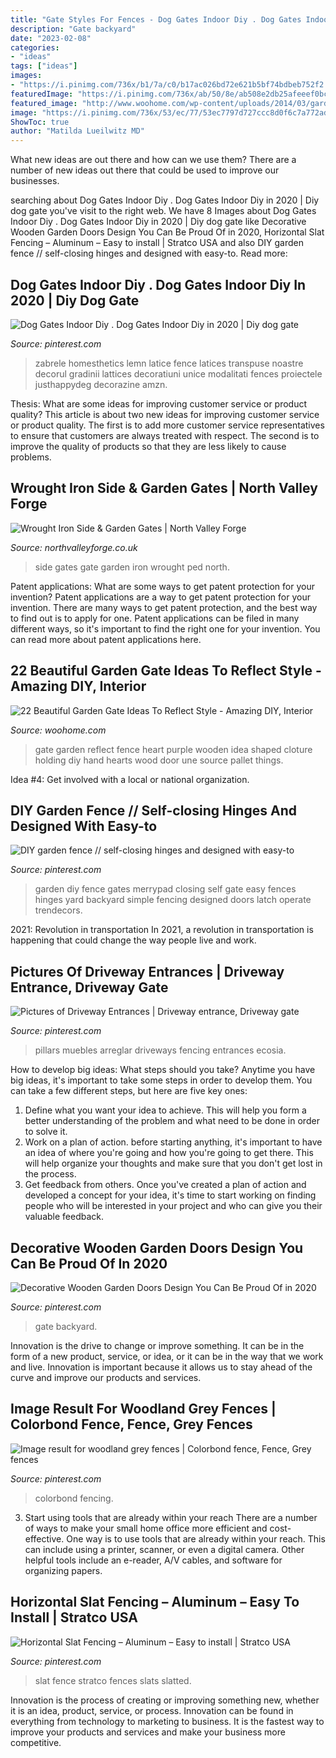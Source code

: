 ```yaml
---
title: "Gate Styles For Fences - Dog Gates Indoor Diy . Dog Gates Indoor Diy In 2020"
description: "Gate backyard"
date: "2023-02-08"
categories:
- "ideas"
tags: ["ideas"]
images:
- "https://i.pinimg.com/736x/b1/7a/c0/b17ac026bd72e621b5bf74bdbeb752f2.jpg"
featuredImage: "https://i.pinimg.com/736x/ab/50/8e/ab508e2db25afeeef0bc3896236af548.jpg"
featured_image: "http://www.woohome.com/wp-content/uploads/2014/03/garden-gate-20.jpg"
image: "https://i.pinimg.com/736x/53/ec/77/53ec7797d727ccc8d0f6c7a772adefad.jpg"
ShowToc: true
author: "Matilda Lueilwitz MD"
---
```



What new ideas are out there and how can we use them?
There are a number of new ideas out there that could be used to improve our businesses.

	

		
searching about Dog Gates Indoor Diy . Dog Gates Indoor Diy in 2020 | Diy dog gate you've visit to the right web. We have 8 Images about Dog Gates Indoor Diy . Dog Gates Indoor Diy in 2020 | Diy dog gate like Decorative Wooden Garden Doors Design You Can Be Proud Of in 2020, Horizontal Slat Fencing – Aluminum – Easy to install | Stratco USA and also DIY garden fence // self-closing hinges and designed with easy-to. Read more:
		
    
## Dog Gates Indoor Diy . Dog Gates Indoor Diy In 2020 | Diy Dog Gate

<img loading=lazy src="https://i.pinimg.com/736x/ab/50/8e/ab508e2db25afeeef0bc3896236af548.jpg" onerror="this.onerror=null;this.src='https://tse1.mm.bing.net/th?id=OIP.sJCxZwFZJJ80YyQf3MDAAwHaK1&amp;pid=15.1';" alt="Dog Gates Indoor Diy . Dog Gates Indoor Diy in 2020 | Diy dog gate">

_Source: pinterest.com_

>zabrele homesthetics lemn latice fence latices transpuse noastre decorul gradinii lattices decoratiuni unice modalitati fences proiectele justhappydeg decorazine amzn. 

	

Thesis: What are some ideas for improving customer service or product quality?
This article is about two new ideas for improving customer service or product quality. The first is to add more customer service representatives to ensure that customers are always treated with respect. The second is to improve the quality of products so that they are less likely to cause problems.

    
## Wrought Iron Side &amp; Garden Gates | North Valley Forge

<img loading=lazy src="http://www.northvalleyforge.co.uk/wp-content/uploads/2016/04/exported-0666.jpg" onerror="this.onerror=null;this.src='https://tse2.mm.bing.net/th?id=OIP.jGjeH0wmNqvvnF2-SSihfwHaLG&amp;pid=15.1';" alt="Wrought Iron Side &amp; Garden Gates | North Valley Forge">

_Source: northvalleyforge.co.uk_

>side gates gate garden iron wrought ped north. 

	

Patent applications: What are some ways to get patent protection for your invention?
Patent applications are a way to get patent protection for your invention. There are many ways to get patent protection, and the best way to find out is to apply for one. Patent applications can be filed in many different ways, so it's important to find the right one for your invention. You can read more about patent applications here.

    
## 22 Beautiful Garden Gate Ideas To Reflect Style - Amazing DIY, Interior

<img loading=lazy src="http://www.woohome.com/wp-content/uploads/2014/03/garden-gate-20.jpg" onerror="this.onerror=null;this.src='https://tse4.mm.bing.net/th?id=OIP.WbJj-2zvWaOQxS12KIGkEQHaJ4&amp;pid=15.1';" alt="22 Beautiful Garden Gate Ideas To Reflect Style - Amazing DIY, Interior">

_Source: woohome.com_

>gate garden reflect fence heart purple wooden idea shaped cloture holding diy hand hearts wood door une source pallet things. 

	

Idea #4: Get involved with a local or national organization.
 

    
## DIY Garden Fence // Self-closing Hinges And Designed With Easy-to

<img loading=lazy src="https://i.pinimg.com/736x/0a/e1/56/0ae1563c275ea461632a5e3113acc73c.jpg" onerror="this.onerror=null;this.src='https://tse3.mm.bing.net/th?id=OIP.GiyG9ffhTcNx_UB5uBqQ6gHaLH&amp;pid=15.1';" alt="DIY garden fence // self-closing hinges and designed with easy-to">

_Source: pinterest.com_

>garden diy fence gates merrypad closing self gate easy fences hinges yard backyard simple fencing designed doors latch operate trendecors. 

	

2021: Revolution in transportation
In 2021, a revolution in transportation is happening that could change the way people live and work.

    
## Pictures Of Driveway Entrances | Driveway Entrance, Driveway Gate

<img loading=lazy src="https://i.pinimg.com/736x/53/ec/77/53ec7797d727ccc8d0f6c7a772adefad.jpg" onerror="this.onerror=null;this.src='https://tse4.mm.bing.net/th?id=OIP.Hw5QRYXPBkaMlZUzw8sojAAAAA&amp;pid=15.1';" alt="Pictures of Driveway Entrances | Driveway entrance, Driveway gate">

_Source: pinterest.com_

>pillars muebles arreglar driveways fencing entrances ecosia. 

	

How to develop big ideas: What steps should you take?
Anytime you have big ideas, it's important to take some steps in order to develop them. You can take a few different steps, but here are five key ones: 
1. Define what you want your idea to achieve. This will help you form a better understanding of the problem and what need to be done in order to solve it. 
2. Work on a plan of action. before starting anything, it's important to have an idea of where you're going and how you're going to get there. This will help organize your thoughts and make sure that you don't get lost in the process. 
3. Get feedback from others. Once you've created a plan of action and developed a concept for your idea, it's time to start working on finding people who will be interested in your project and who can give you their valuable feedback.

    
## Decorative Wooden Garden Doors Design You Can Be Proud Of In 2020

<img loading=lazy src="https://i.pinimg.com/736x/b3/9a/bd/b39abd0d9e0163235e89cdb4ad5294c5.jpg" onerror="this.onerror=null;this.src='https://tse3.mm.bing.net/th?id=OIP.TlnKRxVBjZt785px2UaOUAHaJ3&amp;pid=15.1';" alt="Decorative Wooden Garden Doors Design You Can Be Proud Of in 2020">

_Source: pinterest.com_

>gate backyard. 

	

Innovation is the drive to change or improve something. It can be in the form of a new product, service, or idea, or it can be in the way that we work and live. Innovation is important because it allows us to stay ahead of the curve and improve our products and services.

    
## Image Result For Woodland Grey Fences | Colorbond Fence, Fence, Grey Fences

<img loading=lazy src="https://i.pinimg.com/736x/93/26/58/9326589b34d1300aff5072c09cb86132.jpg" onerror="this.onerror=null;this.src='https://tse1.mm.bing.net/th?id=OIP.LDiI_rVOOnyXU9kBmlUlYwHaFj&amp;pid=15.1';" alt="Image result for woodland grey fences | Colorbond fence, Fence, Grey fences">

_Source: pinterest.com_

>colorbond fencing. 

	

3) Start using tools that are already within your reach
There are a number of ways to make your small home office more efficient and cost-effective. One way is to use tools that are already within your reach. This can include using a printer, scanner, or even a digital camera. Other helpful tools include an e-reader, A/V cables, and software for organizing papers.

    
## Horizontal Slat Fencing – Aluminum – Easy To Install | Stratco USA

<img loading=lazy src="https://i.pinimg.com/736x/b1/7a/c0/b17ac026bd72e621b5bf74bdbeb752f2.jpg" onerror="this.onerror=null;this.src='https://tse2.mm.bing.net/th?id=OIP.rp4VMoB4Vn9SC-O326HrRAHaGW&amp;pid=15.1';" alt="Horizontal Slat Fencing – Aluminum – Easy to install | Stratco USA">

_Source: pinterest.com_

>slat fence stratco fences slats slatted. 

	

Innovation is the process of creating or improving something new, whether it is an idea, product, service, or process. Innovation can be found in everything from technology to marketing to business. It is the fastest way to improve your products and services and make your business more competitive.

